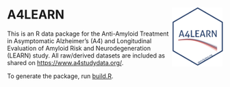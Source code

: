 # A4LEARN <a href="https://www.a4studydata.org/"><img src="A4LEARN/man/figures/logo.png" align="right" height="138" /></a>

This is an R data package for the Anti-Amyloid Treatment in Asymptomatic Alzheimer’s (A4) and Longitudinal Evaluation of Amyloid Risk and Neurodegeneration (LEARN) study. All raw/derived datasets are included as shared on https://www.a4studydata.org/.

To generate the package, run [build.R](./tools/build.R).


